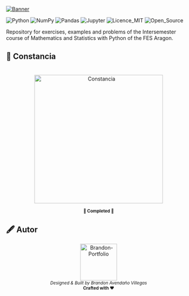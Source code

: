 
<a href="https://www.aragon.unam.mx/fes-aragon/#!/inicio" target="_blank"><img aling="center" src="https://github-production-user-asset-6210df.s3.amazonaws.com/42923366/257649971-64ee2157-1c5d-4326-b675-30019a6b0fb3.png" alt="Banner"></img></a>

 ![Python](https://img.shields.io/badge/python-3670A0?style=for-the-badge&logo=python&logoColor=ffdd54) 
 ![NumPy](https://img.shields.io/badge/numpy-%23013243.svg?style=for-the-badge&logo=numpy&logoColor=white) 
 ![Pandas](https://img.shields.io/badge/pandas-%23150458.svg?style=for-the-badge&logo=pandas&logoColor=white) 
 ![Jupyter](https://img.shields.io/badge/Jupyter-%23F24E1E.svg?style=for-the-badge&logo=jupyter&logoColor=white)
 ![Licence_MIT](https://img.shields.io/badge/Licence_MIT-%230072C6.svg?style=for-the-badge&logo=sourcehut&logoColor=white)
![Open_Source](https://img.shields.io/badge/Open_source-%23000000.svg?style=for-the-badge&logo=githubsponsors&logoColor=E71D29)


Repository for exercises, examples and problems of the Intersemester course of Mathematics and Statistics with Python of the FES Aragon.



## 📜 Constancia

<div align="center">
<a href="https://drive.google.com/file/d/1n1vVEmx2Z_7xVAeqSoNae1hGeOxwwOwh/view?usp=sharing" target="_blank"><img aling="center" width="350" height="" src="https://github-production-user-asset-6210df.s3.amazonaws.com/42923366/257649837-4ff3f9a4-1859-4a79-9f00-a05bc13b12a1.png" style="margin-top:20px" alt="Constancia"/></a>

<b ><sub >👾 Completed 👾</sub></b>

</div>

## 🖋️ Autor

<p align="center">
  <a href="https://lanikari.github.io/BrandonAV-Portfolio/" target="_blank">
  <img width="100px" src="https://github-production-user-asset-6210df.s3.amazonaws.com/42923366/245333869-34be7609-805c-4b8a-9f72-21315cdaa13a.png" alt="Brandon-Portfolio" />
  </a>
  <br />
  <i><sub>Designed & Built by Brandon Avendaño Villegas</sub></i>
  <br>
  <b><sub>Crafted with ❤</sub></b>
<p>